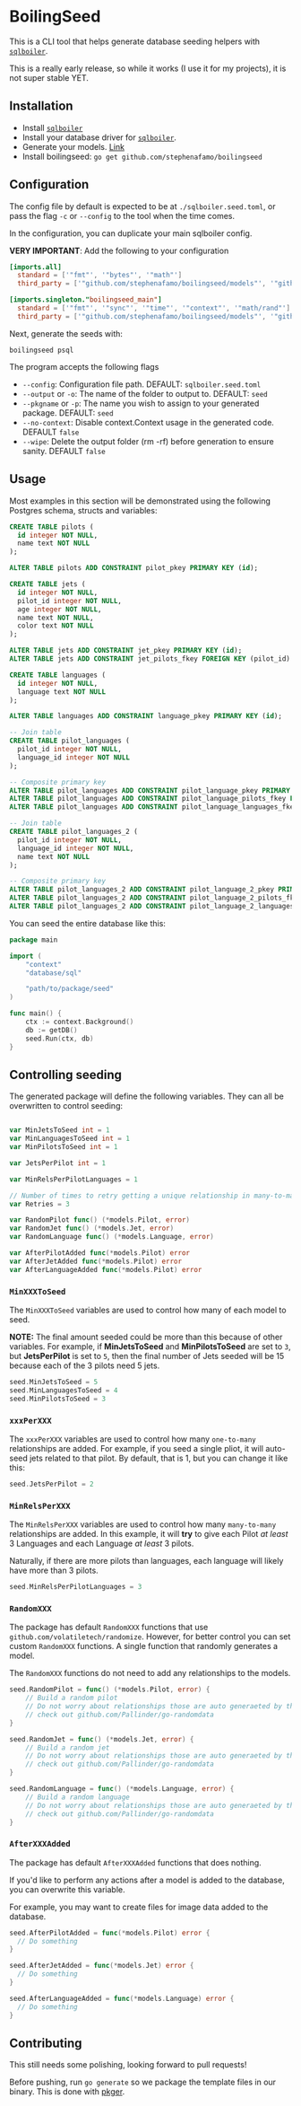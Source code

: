 # BoilingSeed

This is a CLI tool that helps generate database seeding helpers with [`sqlboiler`](https://github.com/volatiletech/sqlboiler).

This is a really early release, so while it works (I use it for my projects), it is not super stable YET.

## Installation

* Install [`sqlboiler`](https://github.com/volatiletech/sqlboiler)
* Install your database driver for [`sqlboiler`](https://github.com/volatiletech/sqlboiler#supported-databases).
* Generate your models. [Link](https://github.com/volatiletech/sqlboiler#initial-generation)
* Install boilingseed: `go get github.com/stephenafamo/boilingseed`

## Configuration

The config file by default is expected to be at `./sqlboiler.seed.toml`, or pass the flag `-c` or `--config` to the tool when the time comes.

In the configuration, you can duplicate your main sqlboiler config.

**VERY IMPORTANT**: Add the following to your configuration

```toml
[imports.all]
  standard = ['"fmt"', '"bytes"', '"math"']
  third_party = ['"github.com/stephenafamo/boilingseed/models"', '"github.com/volatiletech/sqlboiler/v4/boil"', '"github.com/volatiletech/sqlboiler/v4/queries"', '"github.com/volatiletech/randomize"']

[imports.singleton."boilingseed_main"]
  standard = ['"fmt"', '"sync"', '"time"', '"context"', '"math/rand"']
  third_party = ['"github.com/stephenafamo/boilingseed/models"', '"github.com/volatiletech/sqlboiler/v4/boil"']
```

Next, generate the seeds with:

```shell
boilingseed psql 
```

The program accepts the following flags

* `--config`: Configuration file path. DEFAULT: `sqlboiler.seed.toml`
* `--output` or `-o`: The name of the folder to output to. DEFAULT: `seed`
* `--pkgname` or `-p`: The name you wish to assign to your generated package. DEFAULT: `seed`
* `--no-context`: Disable context.Context usage in the generated code. DEFAULT `false`
* `--wipe`: Delete the output folder (rm -rf) before generation to ensure sanity. DEFAULT `false`

## Usage

Most examples in this section will be demonstrated using the following Postgres schema, structs and variables:

```sql
CREATE TABLE pilots (
  id integer NOT NULL,
  name text NOT NULL
);

ALTER TABLE pilots ADD CONSTRAINT pilot_pkey PRIMARY KEY (id);

CREATE TABLE jets (
  id integer NOT NULL,
  pilot_id integer NOT NULL,
  age integer NOT NULL,
  name text NOT NULL,
  color text NOT NULL
);

ALTER TABLE jets ADD CONSTRAINT jet_pkey PRIMARY KEY (id);
ALTER TABLE jets ADD CONSTRAINT jet_pilots_fkey FOREIGN KEY (pilot_id) REFERENCES pilots(id);

CREATE TABLE languages (
  id integer NOT NULL,
  language text NOT NULL
);

ALTER TABLE languages ADD CONSTRAINT language_pkey PRIMARY KEY (id);

-- Join table
CREATE TABLE pilot_languages (
  pilot_id integer NOT NULL,
  language_id integer NOT NULL
);

-- Composite primary key
ALTER TABLE pilot_languages ADD CONSTRAINT pilot_language_pkey PRIMARY KEY (pilot_id, language_id);
ALTER TABLE pilot_languages ADD CONSTRAINT pilot_language_pilots_fkey FOREIGN KEY (pilot_id) REFERENCES pilots(id);
ALTER TABLE pilot_languages ADD CONSTRAINT pilot_language_languages_fkey FOREIGN KEY (language_id) REFERENCES languages(id);

-- Join table
CREATE TABLE pilot_languages_2 (
  pilot_id integer NOT NULL,
  language_id integer NOT NULL,
  name text NOT NULL
);

-- Composite primary key
ALTER TABLE pilot_languages_2 ADD CONSTRAINT pilot_language_2_pkey PRIMARY KEY (pilot_id, language_id);
ALTER TABLE pilot_languages_2 ADD CONSTRAINT pilot_language_2_pilots_fkey FOREIGN KEY (pilot_id) REFERENCES pilots(id);
ALTER TABLE pilot_languages_2 ADD CONSTRAINT pilot_language_2_languages_fkey FOREIGN KEY (language_id) REFERENCES languages(id);
```

You can seed the entire database like this:

```go
package main

import (
    "context"
    "database/sql"

    "path/to/package/seed"
)

func main() {
    ctx := context.Background()
    db := getDB()
    seed.Run(ctx, db)
}
```

## Controlling seeding

The generated package will define the following variables. They can all be overwritten to control seeding:

```go

var MinJetsToSeed int = 1
var MinLanguagesToSeed int = 1
var MinPilotsToSeed int = 1

var JetsPerPilot int = 1

var MinRelsPerPilotLanguages = 1

// Number of times to retry getting a unique relationship in many-to-many relationships
var Retries = 3

var RandomPilot func() (*models.Pilot, error)
var RandomJet func() (*models.Jet, error)
var RandomLanguage func() (*models.Language, error)

var AfterPilotAdded func(*models.Pilot) error
var AfterJetAdded func(*models.Pilot) error
var AfterLanguageAdded func(*models.Pilot) error
```

### `MinXXXToSeed`

The `MinXXXToSeed` variables are used to control how many of each model to seed.

**NOTE:** The final amount seeded could be more than this because of other variables. For example, if **MinJetsToSeed** and **MinPilotsToSeed** are set to `3`, but **JetsPerPilot** is set to `5`, then the final number of Jets seeded will be 15 because each of the 3 pilots need 5 jets.

```go
seed.MinJetsToSeed = 5
seed.MinLanguagesToSeed = 4
seed.MinPilotsToSeed = 3
```

### `xxxPerXXX`

The `xxxPerXXX` variables are used to control how many `one-to-many` relationships are added. For example, if you seed a single pliot, it will auto-seed jets related to that pilot. By default, that is 1, but you can change it like this:

```go
seed.JetsPerPilot = 2
```

### `MinRelsPerXXX`

The `MinRelsPerXXX` variables are used to control how many `many-to-many` relationships are added. In this example, it will **try** to give each Pilot *at least* 3 Languages and each Language *at least* 3 pilots.

Naturally, if there are more pilots than languages, each language will likely have more than 3 pilots.

```go
seed.MinRelsPerPilotLanguages = 3
```

### `RandomXXX`

The package has default `RandomXXX` functions that use `github.com/volatiletech/randomize`. However, for better control you can set custom `RandomXXX` functions. A single function that randomly generates a model.

The `RandomXXX` functions do not need to add any relationships to the models.

```go
seed.RandomPilot = func() (*models.Pilot, error) {
    // Build a random pilot
    // Do not worry about relationships those are auto generaeted by the seeder
    // check out github.com/Pallinder/go-randomdata
}

seed.RandomJet = func() (*models.Jet, error) {
    // Build a random jet
    // Do not worry about relationships those are auto generaeted by the seeder
    // check out github.com/Pallinder/go-randomdata
}

seed.RandomLanguage = func() (*models.Language, error) {
    // Build a random language
    // Do not worry about relationships those are auto generaeted by the seeder
    // check out github.com/Pallinder/go-randomdata
}
```

### `AfterXXXAdded`

The package has default `AfterXXXAdded` functions that does nothing.

If you'd like to perform any actions after a model is added to the database, you can overwrite this variable.

For example, you may want to create files for image data added to the database.

```go
seed.AfterPilotAdded = func(*models.Pilot) error {
  // Do something
}

seed.AfterJetAdded = func(*models.Jet) error {
  // Do something
}

seed.AfterLanguageAdded = func(*models.Language) error {
  // Do something
}
```

## Contributing

This still needs some polishing, looking forward to pull requests!

Before pushing, run `go generate` so we package the template files in our binary. This is done with [pkger](https://github.com/markbates/pkger).